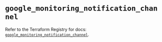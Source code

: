 # `google_monitoring_notification_channel`

Refer to the Terraform Registry for docs: [`google_monitoring_notification_channel`](https://registry.terraform.io/providers/hashicorp/google/6.42.0/docs/resources/monitoring_notification_channel).
